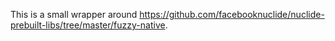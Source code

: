 This is a small wrapper around https://github.com/facebooknuclide/nuclide-prebuilt-libs/tree/master/fuzzy-native.
